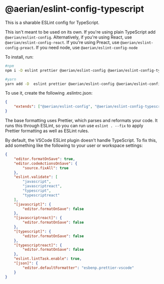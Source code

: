 # @aerian/eslint-config-typescript

This is a sharable ESLint config for TypeScript.

This isn't meant to be used on its own. If you're using plain TypeScript add
`@aerian/eslint-config`. Alternatively, if you're using React, use
`@aerian/eslint-config-react`. If you're using Preact, use
`@aerian/eslint-config-preact`. If you need node, use
`@aerian/eslint-config-node`

To install, run:

```sh
#npm
npm i -D eslint prettier @aerian/eslint-config @aerian/eslint-config-typescript

#yarn
yarn add -D  eslint prettier @aerian/eslint-config @aerian/eslint-config-typescript
```

To use it, create the following .eslintrc.json:

```json
{
    "extends": ["@aerian/eslint-config", "@aerian/eslint-config-typescript"]
}
```

The base formatting uses Prettier, which parses and reformats your code. It runs
this through ESLint, so you can run use `eslint . --fix` to apply Prettier
formatting as well as ESLint rules.

By default, the VSCode ESLint plugin doesn't handle TypeScript. To fix this, add
something like the following to your user or workspace settings:

```json
{
    "editor.formatOnSave": true,
    "editor.codeActionsOnSave": {
        "source.fixAll": true
    },
    "eslint.validate": [
        "javascript",
        "javascriptreact",
        "typescript",
        "typescriptreact"
    ],
    "[javascript]": {
        "editor.formatOnSave": false
    },
    "[javascriptreact]": {
        "editor.formatOnSave": false
    },
    "[typescript]": {
        "editor.formatOnSave": false
    },
    "[typescriptreact]": {
        "editor.formatOnSave": false
    },
    "eslint.lintTask.enable": true,
    "[json]": {
        "editor.defaultFormatter": "esbenp.prettier-vscode"
    }
}
```
